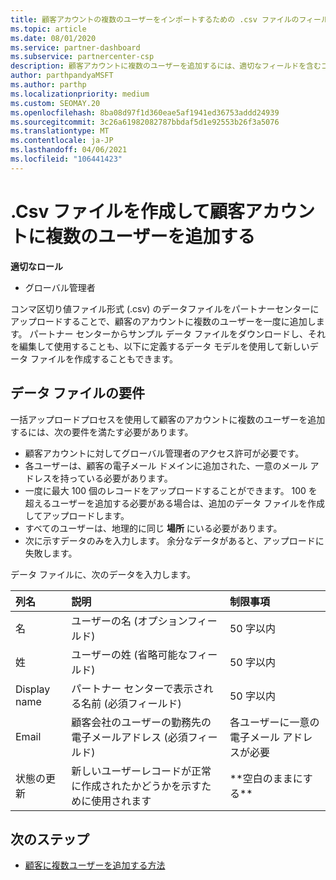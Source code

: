 ```yaml
---
title: 顧客アカウントの複数のユーザーをインポートするための .csv ファイルのフィールド
ms.topic: article
ms.date: 08/01/2020
ms.service: partner-dashboard
ms.subservice: partnercenter-csp
description: 顧客アカウントに複数のユーザーを追加するには、適切なフィールドを含むコンマ区切り値 (.csv) ファイルを作成します。
author: parthpandyaMSFT
ms.author: parthp
ms.localizationpriority: medium
ms.custom: SEOMAY.20
ms.openlocfilehash: 8ba08d97f1d360eae5af1941ed36753addd24939
ms.sourcegitcommit: 3c26a61982082787bbdaf5d1e92553b26f3a5076
ms.translationtype: MT
ms.contentlocale: ja-JP
ms.lasthandoff: 04/06/2021
ms.locfileid: "106441423"
---
```

# <a name="add-multiple-users-to-a-customer-account-by-creating-a-csv-file"></a>.Csv ファイルを作成して顧客アカウントに複数のユーザーを追加する

**適切なロール**

- グローバル管理者

コンマ区切り値ファイル形式 (.csv) のデータファイルをパートナーセンターにアップロードすることで、顧客のアカウントに複数のユーザーを一度に追加します。 パートナー センターからサンプル データ ファイルをダウンロードし、それを編集して使用することも、以下に定義するデータ モデルを使用して新しいデータ ファイルを作成することもできます。

## <a name="data-file-requirements"></a><a href="" id="creatingtheimportcsvfile"></a>データ ファイルの要件

一括アップロードプロセスを使用して顧客のアカウントに複数のユーザーを追加するには、次の要件を満たす必要があります。

- 顧客アカウントに対してグローバル管理者のアクセス許可が必要です。
- 各ユーザーは、顧客の電子メール ドメインに追加された、一意のメール アドレスを持っている必要があります。
- 一度に最大 100 個のレコードをアップロードすることができます。 100 を超えるユーザーを追加する必要がある場合は、追加のデータ ファイルを作成してアップロードします。
- すべてのユーザーは、地理的に同じ **場所** にいる必要があります。
- 次に示すデータのみを入力します。 余分なデータがあると、アップロードに失敗します。

データ ファイルに、次のデータを入力します。

| **列名** | **説明**  | **制限事項**  |
|:-------- |:------  |:----- |
| 名  | ユーザーの名 (オプションフィールド)  | 50 字以内  |
| 姓  | ユーザーの姓 (省略可能なフィールド)  | 50 字以内  |
| Display name    | パートナー センターで表示される名前 (必須フィールド)                            | 50 字以内                         |
| Email   | 顧客会社のユーザーの勤務先の電子メールアドレス (必須フィールド)           | 各ユーザーに一意の電子メール アドレスが必要 |
| 状態の更新   | 新しいユーザーレコードが正常に作成されたかどうかを示すために使用されます | \*\*空白のままにする\*\*                        |

## <a name="next-steps"></a>次のステップ

- [顧客に複数ユーザーを追加する方法](adding-multiple-users-to-a-customer-account.md)